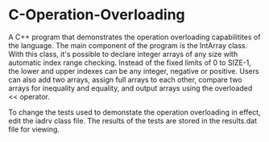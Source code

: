 # C-Operation-Overloading
A C++ program that demonstrates the operation overloading capabilitites of the language. The main component of the program is the IntArray class. With this class, it's possible to declare integer arrays of any size with automatic index range checking. Instead of the fixed limits of 0 to SIZE-1, the lower and upper indexes can be any integer, negative or positive. Users can also add two arrays, assign full arrays to each other, compare two arrays for inequality and equality, and output arrays using the overloaded &lt;&lt; operator.

To change the tests used to demonstate the operation overloading in effect, edit the iadrv class file. The results of the tests are stored in the results.dat file for viewing.
